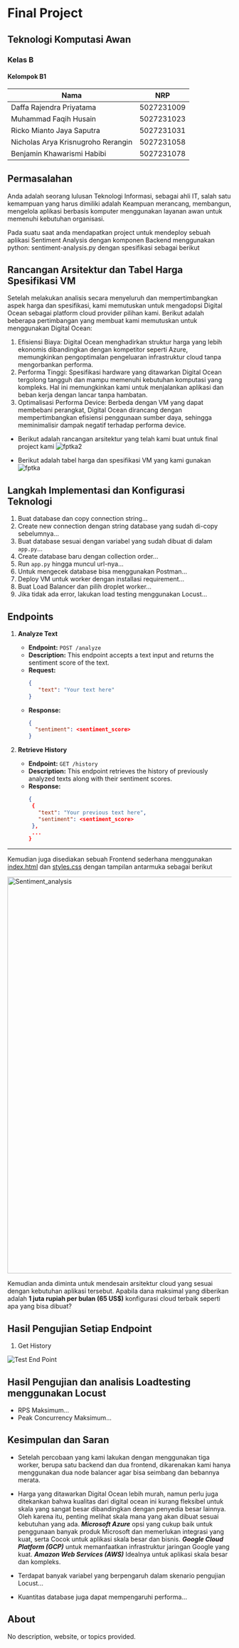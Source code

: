 # Final Project

## Teknologi Komputasi Awan

### Kelas B

#### Kelompok B1

Nama | NRP
---- | ----
Daffa Rajendra Priyatama | 5027231009
Muhammad Faqih Husain | 5027231023
Ricko Mianto Jaya Saputra | 5027231031
Nicholas Arya Krisnugroho Rerangin | 5027231058
Benjamin Khawarismi Habibi | 5027231078

## Permasalahan

Anda adalah seorang lulusan Teknologi Informasi, sebagai ahli IT, salah satu kemampuan yang harus dimiliki adalah Keampuan merancang, membangun, mengelola aplikasi berbasis komputer menggunakan layanan awan untuk memenuhi kebutuhan organisasi.

Pada suatu saat anda mendapatkan project untuk mendeploy sebuah aplikasi Sentiment Analysis dengan komponen Backend menggunakan python: sentiment-analysis.py dengan spesifikasi sebagai berikut

## Rancangan Arsitektur dan Tabel Harga Spesifikasi VM

Setelah melakukan analisis secara menyeluruh dan mempertimbangkan aspek harga dan spesifikasi, kami memutuskan untuk mengadopsi Digital Ocean sebagai platform cloud provider pilihan kami. Berikut adalah beberapa pertimbangan yang membuat kami memutuskan untuk menggunakan Digital Ocean:
1. Efisiensi Biaya: Digital Ocean menghadirkan struktur harga yang lebih ekonomis dibandingkan dengan kompetitor seperti Azure, memungkinkan pengoptimalan pengeluaran infrastruktur cloud tanpa mengorbankan performa.
2. Performa Tinggi: Spesifikasi hardware yang ditawarkan Digital Ocean tergolong tangguh dan mampu memenuhi kebutuhan komputasi yang kompleks. Hal ini memungkinkan kami untuk menjalankan aplikasi dan beban kerja dengan lancar tanpa hambatan.
3. Optimalisasi Performa Device: Berbeda dengan VM yang dapat membebani perangkat, Digital Ocean dirancang dengan mempertimbangkan efisiensi penggunaan sumber daya, sehingga meminimalisir dampak negatif terhadap performa device.

* Berikut adalah rancangan arsitektur yang telah kami buat untuk final project kami
![fptka2](https://github.com/RickoMianto/FPTKAB1/assets/150517828/5ce41cbb-397c-4c22-9ca4-b8950c3c077e)

* Berikut adalah tabel harga dan spesifikasi VM yang kami gunakan
![fptka](https://github.com/RickoMianto/FPTKAB1/assets/150517828/55c5569d-756e-4557-a1ae-88b45a9e8686)



## Langkah Implementasi dan Konfigurasi Teknologi

1. Buat database dan copy connection string...
2. Create new connection dengan string database yang sudah di-copy sebelumnya...
3. Buat database sesuai dengan variabel yang sudah dibuat di dalam `app.py`...
4. Create database baru dengan collection order...
5. Run `app.py` hingga muncul url-nya...
6. Untuk mengecek database bisa menggunakan Postman...
7. Deploy VM untuk worker dengan installasi requirement...
8. Buat Load Balancer dan pilih droplet worker...
9. Jika tidak ada error, lakukan load testing menggunakan Locust...

## Endpoints
1. **Analyze Text**
   - **Endpoint:** `POST /analyze`
   - **Description:** This endpoint accepts a text input and returns the sentiment score of the text.
   - **Request:**
     ```json
     {
        "text": "Your text here"
     }
     ```
    - **Response:**
      ```json
      {
        "sentiment": <sentiment_score>
      }
      ```

2. **Retrieve History**
   - **Endpoint:** `GET /history`
   - **Description:** This endpoint retrieves the history of previously analyzed texts along with their sentiment scores.
   - **Response:**
     ```json
     {
      {
        "text": "Your previous text here",
        "sentiment": <sentiment_score>
      },
      ...
     }
     ```
---

Kemudian juga disediakan sebuah Frontend sederhana menggunakan [index.html](/Resources/FE/index.html) dan [styles.css](/Resources/FE/styles.css) dengan tampilan antarmuka sebagai berikut

<img width="892" alt="Sentiment_analysis" src="https://github.com/RickoMianto/FPTKAB1/assets/149749135/a8b64d7a-db2e-4a15-8ff4-5be2649798e2">

Kemudian anda diminta untuk mendesain arsitektur cloud yang sesuai dengan kebutuhan aplikasi tersebut. Apabila dana maksimal yang diberikan adalah **1 juta rupiah per bulan (65 US$)**
konfigurasi cloud terbaik seperti apa yang bisa dibuat?

## Hasil Pengujian Setiap Endpoint

1. Get History

![Test End Point](https://github.com/RickoMianto/FPTKAB1/assets/149749135/d4de08da-2435-4bd8-a536-4fc6281ec49a)

## Hasil Pengujian dan analisis Loadtesting menggunakan Locust

- RPS Maksimum...
- Peak Concurrency Maksimum...

## Kesimpulan dan Saran

- Setelah percobaan yang kami lakukan dengan menggunakan tiga worker, berupa satu backend dan dua frontend, dikarenakan kami hanya menggunakan dua node balancer agar bisa seimbang dan bebannya merata.

- Harga yang ditawarkan Digital Ocean lebih murah, namun perlu juga ditekankan bahwa kualitas dari digital ocean ini kurang fleksibel untuk skala yang sangat besar dibandingkan dengan penyedia besar lainnya. Oleh karena itu, penting melihat skala mana yang akan dibuat sesuai kebutuhan yang ada. 
***Microsoft Azure*** opsi yang cukup baik untuk penggunaan banyak produk Microsoft dan memerlukan integrasi yang kuat, serta Cocok untuk aplikasi skala besar dan bisnis.
***Google Cloud Platform (GCP)*** untuk memanfaatkan infrastruktur jaringan Google yang kuat.
***Amazon Web Services (AWS)*** Idealnya untuk aplikasi skala besar dan kompleks.

- Terdapat banyak variabel yang berpengaruh dalam skenario pengujian Locust...
- Kuantitas database juga dapat mempengaruhi performa...

## About

No description, website, or topics provided.
